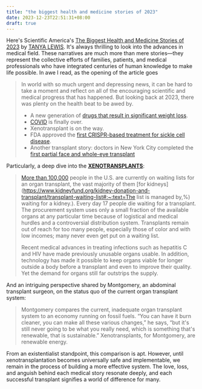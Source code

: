 ```yaml
---
title: "the biggest health and medicine stories of 2023"
date: 2023-12-23T22:51:31+08:00
draft: true
---
```


Here's Scientific America's [The Biggest Health and Medicine Stories of 2023](https://www.scientificamerican.com/article/the-biggest-health-and-medicine-stories-of-2023/) by [TANYA LEWIS](https://www.scientificamerican.com/author/tanya-lewis/). It's always thrilling to look into the advances in medical field. These narratives are much more than mere stories—they represent the collective efforts of families, patients, and medical professionals who have integrated centuries of human knowledge to make life possible. In awe I read, as the opening of the article goes

> In world with so much urgent and depressing news, it can be hard to take a moment and reflect on all of the encouraging scientific and medical progress that has happened. But looking back at 2023, there was plenty on the health beat to be awed by.
>
> - A new generation of [drugs that result in significant weight loss](https://www.scientificamerican.com/article/new-antiobesity-drugs-help-people-shed-dozens-of-pounds-but-they-must-be-taken-for-a-lifetime/).
> - [COVID](https://www.scientificamerican.com/article/u-s-covid-public-health-emergency-is-ending-heres-what-that-means/) is finally over.
> - Xenotransplant is on the way.
> - FDA approved the [first CRISPR-based treatment for sickle cell disease](https://www.scientificamerican.com/article/fda-approves-first-crispr-gene-editing-treatment-for-sickle-cell-disease/).
> - Another transplant story: doctors in New York City completed the [first partial face and whole-eye transplant](https://www.scientificamerican.com/article/doctors-complete-first-successful-face-and-whole-eye-transplant/)

Particularly, a deep dive into the **[XENOTRANSPLANTS](https://www.scientificamerican.com/article/no-one-should-die-waiting-for-an-organ-transplant-these-doctors-want-to-ensure-that-doesnt-happen/)**:

> [More than 100,000](https://www.organdonor.gov/learn/organ-donation-statistics) people in the U.S. are currently on waiting lists for an organ transplant, the vast majority of them [for kidneys](https://www.kidneyfund.org/kidney-donation-and-transplant/transplant-waiting-list#:~:text=The list is managed by,%) waiting for a kidney.). Every day 17 people die waiting for a transplant. The procurement system uses only a small fraction of the available organs at any particular time because of logistical and medical hurdles and a controversial distribution system. Transplants remain out of reach for too many people, especially those of color and with low incomes; many never even get put on a waiting list.
>
> Recent medical advances in treating infections such as hepatitis C and HIV have made previously unusable organs usable. In addition, technology has made it possible to keep organs viable for longer outside a body before a transplant and even to improve their quality. Yet the demand for organs still far outstrips the supply.

And an intriguing perspective shared by Montgomery, an abdominal transplant surgeon, on the status quo of the current organ transplant system:

> Montgomery compares the current, inadequate organ transplant system to an economy running on fossil fuels. “You can have it burn cleaner, you can make all these various changes,” he says, “but it's still never going to be what you really need, which is something that's renewable, that is sustainable.” Xenotransplants, for Montgomery, are renewable energy.

From an existentialist standpoint, this comparison is apt. However, until xenotransplantation becomes universally safe and implementable, we remain in the process of building a more effective system. The love, loss, and anguish behind each medical story resonate deeply, and each successful transplant signifies a world of difference for many.
